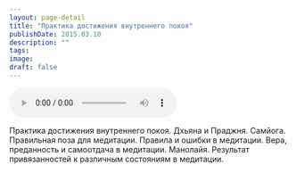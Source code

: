 ```yaml
---
layout: page-detail
title: "Практика достижения внутреннего покоя"
publishDate: 2015.03.10
description: ""
tags:
image:
draft: false
---
```


<audio title="2015.03.10 - Практика достижения внутреннего покоя.mp3" src="https://filer-api.advayta.org/v1.0/public/files/74342" controls=""></audio>

 Практика достижения внутреннего покоя. Дхьяна и Праджня. Самйога. Правильная поза для медитации. Правила и ошибки в медитации. Вера, преданность и самоотдача в медитации. Манолайя. Результат привязанностей к различным состояниям в медитации. 

  
